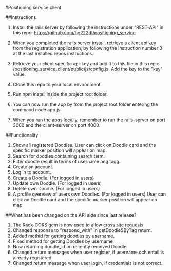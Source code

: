 #Positioning service client

##Instructions

1. Install the rails server by following the instructions under "REST-API" in this repo: https://github.com/hg222dt/positioning_service

2. When you completed the rails server install, retrieve a client api key from the registration application, by following the instruction number 3 at the last installed repos instructions.

3. Retrieve your client specific api-key and add it to this file in this repo: /positioning_service_client/public/js/config.js. Add the key to the "key" value.

3. Clone this repo to your local environment.

4. Run npm install inside the project root folder.

4. You can now run the app by from the project root folder entering the command node app.js.


5. When you run the apps locally, remember to run the rails-server on port 3000 and the client-server on port 4000.

##Functionality

1. Show all registered Doodles. User can click on Doodle card and the specific marker position will appear on map.
2. Search for doodles containing search term.
3. Filter doodle result in terms of username ang tagg.
4. Create an account.
5. Log in to account.
6. Create a Doodle. (For logged in users)
7. Update own Doodle. (For logged in users)
8. Delete own Doodle. (For logged in users)
9. A profile overview of users own Doodles. (For logged in users) User can click on Doodle card and the specific marker position will appear on map.


##What has been changed on the API side since last release?

1. The Rack-CORS gem is now used to allow cross site requests.
2. Changed response to "respond_with" in getDoodleSByTag return.
3. Added methid for getting doodles by username.
4. Fixed method for getting Doodles by username.
5. Now returning doodle_id on recently removed Doodle.
6. Changed return messages when user register, if username och email is already registered.
7. Changed return message when user login, if credentials is not correct.







